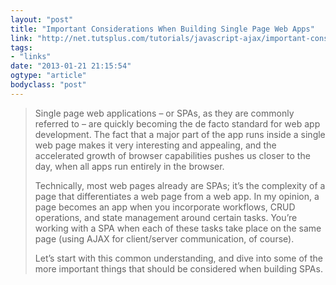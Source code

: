 ```yaml
---
layout: "post"
title: "Important Considerations When Building Single Page Web Apps"
link: "http://net.tutsplus.com/tutorials/javascript-ajax/important-considerations-when-building-single-page-web-apps/"
tags: 
- "links"
date: "2013-01-21 21:15:54"
ogtype: "article"
bodyclass: "post"
---
```


> Single page web applications – or SPAs, as they are commonly referred to – are quickly becoming the de facto standard for web app development. The fact that a major part of the app runs inside a single web page makes it very interesting and appealing, and the accelerated growth of browser capabilities pushes us closer to the day, when all apps run entirely in the browser.
> 
> Technically, most web pages already are SPAs; it’s the complexity of a page that differentiates a web page from a web app. In my opinion, a page becomes an app when you incorporate workflows, CRUD operations, and state management around certain tasks. You’re working with a SPA when each of these tasks take place on the same page (using AJAX for client/server communication, of course).
> 
> Let’s start with this common understanding, and dive into some of the more important things that should be considered when building SPAs.